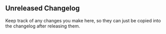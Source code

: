 ## Unreleased Changelog

Keep track of any changes you make here, so they can just be copied into the
changelog after releasing them.
